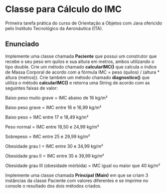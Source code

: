 #  Classe para Cálculo do IMC

Primeira tarefa prática do curso de Orientação a Objetos com  Java ofericido pelo Instituto Tecnológico da Aeronáutica (ITA).

## Enunciado ##

Implemente uma classe chamada **Paciente** que possui um construtor que recebe o seu peso em quilos e sua altura em metros, ambos utilizando o tipo double. 
Crie um método chamado **calcularIMC()** que calcula o índice de Massa Corporal de acordo com a fórmula IMC = peso (quilos) / (altura * altura (metros)). 
Crie também um método chamado **diagnostico()** que utiliza o método **calcularIMC()** e retorna uma String de acordo com as seguintes faixas de valor:

Baixo peso muito grave = IMC abaixo de 16 kg/m²

Baixo peso grave = IMC entre 16 e 16,99 kg/m²

Baixo peso = IMC entre 17 e 18,49 kg/m²

Peso normal = IMC entre 18,50 e 24,99 kg/m²

Sobrepeso = IMC entre 25 e 29,99 kg/m²

Obesidade grau I = IMC entre 30 e 34,99 kg/m²

Obesidade grau II = IMC entre 35 e 39,99 kg/m²

Obesidade grau III (obesidade mórbida) = IMC igual ou maior que 40 kg/m²

Implemente uma classe chamada **Principal (Main)** em que se criam 3 instâncias da classe Paciente com valores diferentes e se imprime no console o resultado dos dois métodos criados.

